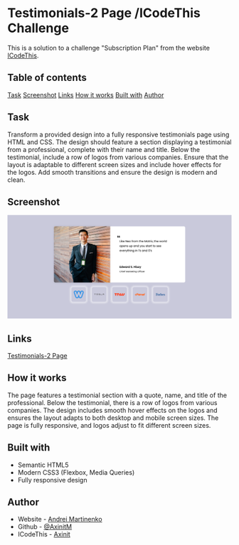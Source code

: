 # Testimonials-2 Page /ICodeThis Challenge

This is a solution to a challenge "Subscription Plan" from the website [ICodeThis](https://icodethis.com/modes/design-to-code/467/submissions).

## Table of contents
[Task](#task)
[Screenshot](#screenshot)
[Links](#links)
[How it works](#how-it-works)
[Built with](#built-with)
[Author](#author)

## Task

Transform a provided design into a fully responsive testimonials page using HTML and CSS. The design should feature a section displaying a testimonial from a professional, complete with their name and title. 
Below the testimonial, include a row of logos from various companies. Ensure that the layout is adaptable to different screen sizes and include hover effects for the logos. Add smooth transitions and ensure the design is modern and clean.


## Screenshot

![](./images/screenshot.png)

## Links

[Testimonials-2 Page](https://axinitm.github.io/Testimonials-2-Page-ICodeThis-Challenge/)

## How it works

The page features a testimonial section with a quote, name, and title of the professional.
Below the testimonial, there is a row of logos from various companies.
The design includes smooth hover effects on the logos and ensures the layout adapts to both desktop and mobile screen sizes.
The page is fully responsive, and logos adjust to fit different screen sizes.

## Built with

- Semantic HTML5
- Modern CSS3 (Flexbox, Media Queries)
- Fully responsive design

## Author

- Website - [Andrei Martinenko](https://www.frontender.biz)
- Github - [@AxinitM](https://github.com/AxinitM)
- ICodeThis - [Axinit](https://icodethis.com/Axinit)
